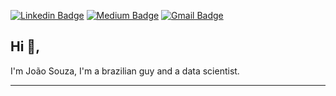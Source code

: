 [![Linkedin Badge](https://img.shields.io/badge/-joaosouza-blue?style=flat-square&logo=Linkedin&logoColor=white&link=https://www.linkedin.com/in/joão-souza1993/)](https://www.linkedin.com/in/joão-souza1993/) [![Medium Badge](https://img.shields.io/badge/-@joaoantoniu-03a57a?style=flat-square&labelColor=000000&logo=Medium&link=https://medium.com/@joaoantoniu/)](https://medium.com/@joaoantoniu/)
[![Gmail Badge](https://img.shields.io/badge/-joaoantoniu@gmail.com-c14438?style=flat-square&logo=Gmail&logoColor=white&link=mailto:joaoantoniu@gmail.com)](mailto:joaoantoniu@gmail.com)

## Hi 👋, 
I'm João Souza, I'm a brazilian guy and a data scientist. 

---

